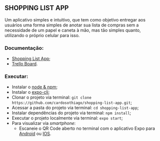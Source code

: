 ## SHOPPING LIST APP

Um aplicativo simples e intuitivo, que tem como objetivo entregar aos usuários uma forma simples de anotar sua lista de compras sem a necessidade de um papel e caneta à mão, mas tão simples quanto, utilizando o próprio celular para isso.

### Documentação:

- [Shopping List App](https://github.com/cardosothiago/shopping-list-app/blob/master/shopping_list_app_documentation.pdf);
- [Trello Board](https://trello.com/b/BHYz4PZO/shopping-list-app).

### Executar:

- Instalar o [node & npm](https://balta.io/blog/node-npm-instalacao-configuracao-e-primeiros-passos);
- Instalar o [expo-cli](https://docs.expo.dev/get-started/installation/);
- Clonar o projeto via terminal: `git clone https://github.com/cardosothiago/shopping-list-app.git`;
- Acessar a pasta do projeto via terminal: `cd shopping-list-app`;
- Instalar dependências do projeto via terminal: `npm install`;
- Executar o projeto localmente via terminal: `expo start`;
- Para visualizar via _smartphone_:
    - Escaneie o QR Code aberto no terminal com o aplicativo Expo para [Android](https://play.google.com/store/apps/details?id=host.exp.exponent&hl=pt_BR&gl=US) ou [IOS](https://apps.apple.com/br/app/expo-go/id982107779).

